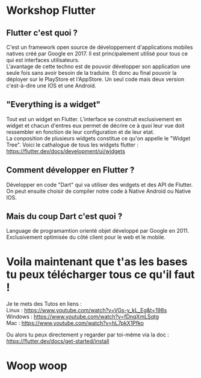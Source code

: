 # Workshop Flutter


## Flutter c'est quoi ?
C'est un framework open source de développement d'applications mobiles natives créé par Google en 2017.
Il est principalement utilisé pour tous ce qui est interfaces utilisateurs.<br>
L'avantage de cette techno est de pouvoir développer son application une seule fois sans avoir besoin de la traduire. Et donc au final pouvoir la déployer sur le PlayStore et l'AppStore. Un seul code mais deux version c'est-à-dire une IOS et une Android.

## "Everything is a widget" 
Tout est un widget en Flutter. L'interface se construit exclusivement en widget et chacun d'entres eux permet de décrire ce à quoi leur vue doit ressembler en fonction de leur configuration et de leur etat.
<br>
La conposition de plusieurs widgets constitue ce qu'on appelle le "Widget Tree".
Voici le cathalogue de tous les widgets flutter : https://flutter.dev/docs/development/ui/widgets

## Comment développer en Flutter ?
Développer en code "Dart" qui va utiliser des widgets et des API de Flutter. On peut ensuite choisir de compiler notre code à Native Android ou Native IOS.

## Mais du coup Dart c'est quoi ?
Language de programamtion orienté objet développé par Google en 2011. Exclusivement optimisée du côté client pour le web et le mobile.

# Voila maintenant que t'as les bases tu peux télécharger tous ce qu'il faut !
Je te mets des Tutos en liens : <br>
Linux : https://www.youtube.com/watch?v=VGs-y_kL_Eg&t=198s <br>
Windows : https://www.youtube.com/watch?v=fDnqXmLSqtg <br>
Mac : https://www.youtube.com/watch?v=hL7pkX1Pfko

Ou alors tu peux directement y regarder par toi-même via la doc : https://flutter.dev/docs/get-started/install

# Woop woop
